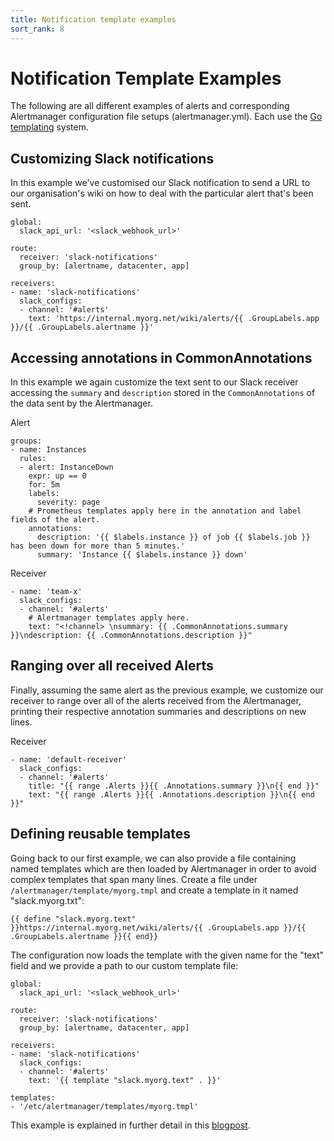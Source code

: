 ```yaml
---
title: Notification template examples
sort_rank: 8
---
```

# Notification Template Examples

The following are all different examples of alerts and corresponding Alertmanager configuration file setups (alertmanager.yml).
Each use the [Go templating](http://golang.org/pkg/text/template/) system.

## Customizing Slack notifications

In this example we've customised our Slack notification to send a URL to our organisation's wiki on how to deal with the particular alert that's been sent.

```
global:
  slack_api_url: '<slack_webhook_url>'

route:
  receiver: 'slack-notifications'
  group_by: [alertname, datacenter, app]

receivers:
- name: 'slack-notifications'
  slack_configs:
  - channel: '#alerts'
    text: 'https://internal.myorg.net/wiki/alerts/{{ .GroupLabels.app }}/{{ .GroupLabels.alertname }}'
```

## Accessing annotations in CommonAnnotations

In this example we again customize the text sent to our Slack receiver accessing the `summary` and `description` stored in the `CommonAnnotations` of the data sent by the Alertmanager.

Alert

```
groups:
- name: Instances
  rules:
  - alert: InstanceDown
    expr: up == 0
    for: 5m
    labels:
      severity: page
    # Prometheus templates apply here in the annotation and label fields of the alert.
    annotations:
      description: '{{ $labels.instance }} of job {{ $labels.job }} has been down for more than 5 minutes.'
      summary: 'Instance {{ $labels.instance }} down'
```

Receiver

```
- name: 'team-x'
  slack_configs:
  - channel: '#alerts'
    # Alertmanager templates apply here.
    text: "<!channel> \nsummary: {{ .CommonAnnotations.summary }}\ndescription: {{ .CommonAnnotations.description }}"
```

## Ranging over all received Alerts

Finally, assuming the same alert as the previous example, we customize our receiver to range over all of the alerts received from the Alertmanager, printing their respective annotation summaries and descriptions on new lines.

Receiver

```
- name: 'default-receiver'
  slack_configs:
  - channel: '#alerts'
    title: "{{ range .Alerts }}{{ .Annotations.summary }}\n{{ end }}"
    text: "{{ range .Alerts }}{{ .Annotations.description }}\n{{ end }}"
```

## Defining reusable templates

Going back to our first example, we can also provide a file containing named templates which are then loaded by Alertmanager in order to avoid complex templates that span many lines.
Create a file under `/alertmanager/template/myorg.tmpl` and create a template in it named "slack.myorg.txt":

```
{{ define "slack.myorg.text" }}https://internal.myorg.net/wiki/alerts/{{ .GroupLabels.app }}/{{ .GroupLabels.alertname }}{{ end}}
```

The configuration now loads the template with the given name for the "text" field and we provide a path to our custom template file:

```
global:
  slack_api_url: '<slack_webhook_url>'

route:
  receiver: 'slack-notifications'
  group_by: [alertname, datacenter, app]

receivers:
- name: 'slack-notifications'
  slack_configs:
  - channel: '#alerts'
    text: '{{ template "slack.myorg.text" . }}'

templates:
- '/etc/alertmanager/templates/myorg.tmpl'
```

This example is explained in further detail in this [blogpost](https://prometheus.io/blog/2016/03/03/custom-alertmanager-templates/).
